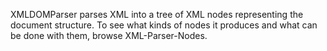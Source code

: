 XMLDOMParser parses XML into a tree of XML nodes representing the document structure. To see what kinds of nodes it produces and what can be done with them, browse XML-Parser-Nodes. 
